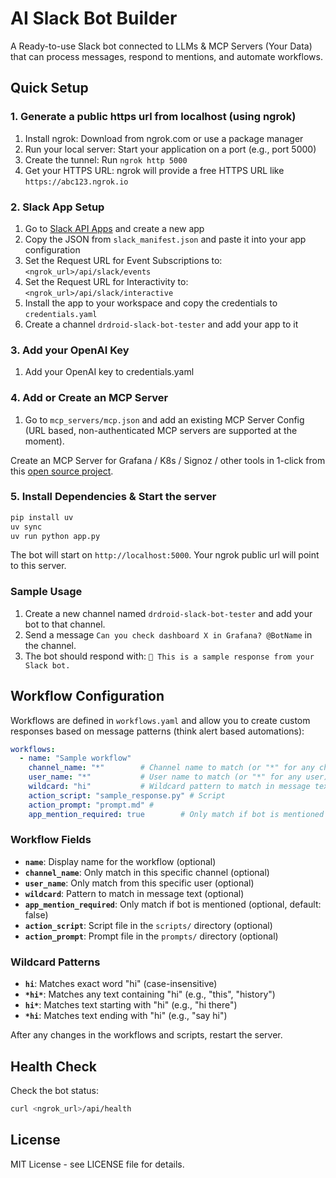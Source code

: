# AI Slack Bot Builder

A Ready-to-use Slack bot connected to LLMs & MCP Servers (Your Data) that can process messages, respond to mentions, and automate workflows.
## Quick Setup

### 1. Generate a public https url from localhost (using ngrok)

1. Install ngrok: Download from ngrok.com or use a package manager
2. Run your local server: Start your application on a port (e.g., port 5000)
3. Create the tunnel: Run `ngrok http 5000`
4. Get your HTTPS URL: ngrok will provide a free HTTPS URL like `https://abc123.ngrok.io`

### 2. Slack App Setup

1. Go to [Slack API Apps](https://api.slack.com/apps) and create a new app
2. Copy the JSON from `slack_manifest.json` and paste it into your app configuration
3. Set the Request URL for Event Subscriptions to: `<ngrok_url>/api/slack/events`
4. Set the Request URL for Interactivity to: `<ngrok_url>/api/slack/interactive`
5. Install the app to your workspace and copy the credentials to `credentials.yaml`
6. Create a channel `drdroid-slack-bot-tester` and add your app to it

### 3. Add your OpenAI Key

1. Add your OpenAI key to credentials.yaml

### 4. Add or Create an MCP Server
1. Go to `mcp_servers/mcp.json` and add an existing MCP Server Config (URL based, non-authenticated MCP servers are supported at the moment).

Create an MCP Server for Grafana / K8s / Signoz / other tools in 1-click from this [open source project](http://github.com/DrDroidLab/monitoring-mcp-servers/).

### 5. Install Dependencies & Start the server

```bash
pip install uv
uv sync
uv run python app.py
```

The bot will start on `http://localhost:5000`. Your ngrok public url will point to this server.

### Sample Usage
1. Create a new channel named `drdroid-slack-bot-tester` and add your bot to that channel.
2. Send a message `Can you check dashboard X in Grafana? @BotName` in the channel.
3. The bot should respond with: `👋 This is a sample response from your Slack bot.`


## Workflow Configuration

Workflows are defined in `workflows.yaml` and allow you to create custom responses based on message patterns (think alert based automations):

```yaml
workflows:
  - name: "Sample workflow"
    channel_name: "*"        # Channel name to match (or "*" for any channel)
    user_name: "*"           # User name to match (or "*" for any user)
    wildcard: "hi"           # Wildcard pattern to match in message text
    action_script: "sample_response.py" # Script
    action_prompt: "prompt.md" #
    app_mention_required: true        # Only match if bot is mentioned
```

### Workflow Fields

- **`name`**: Display name for the workflow (optional)
- **`channel_name`**: Only match in this specific channel (optional)
- **`user_name`**: Only match from this specific user (optional)
- **`wildcard`**: Pattern to match in message text (optional)
- **`app_mention_required`**: Only match if bot is mentioned (optional, default: false)
- **`action_script`**: Script file in the `scripts/` directory (optional)
- **`action_prompt`**: Prompt file in the `prompts/` directory (optional)

### Wildcard Patterns

- **`hi`**: Matches exact word "hi" (case-insensitive)
- **`*hi*`**: Matches any text containing "hi" (e.g., "this", "history")
- **`hi*`**: Matches text starting with "hi" (e.g., "hi there")
- **`*hi`**: Matches text ending with "hi" (e.g., "say hi")

After any changes in the workflows and scripts, restart the server. 

## Health Check

Check the bot status:

```bash
curl <ngrok_url>/api/health
```

## License

MIT License - see LICENSE file for details. 
